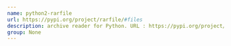 ```yaml
---
name: python2-rarfile
url: https://pypi.org/project/rarfile/#files
description: archive reader for Python. URL : https://pypi.org/project/rarfile/#files Groups : None
group: None
---
```

